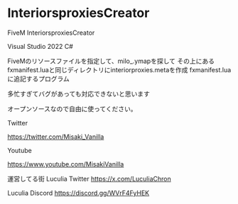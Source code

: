 # InteriorsproxiesCreator
FiveM InteriorsproxiesCreator

Visual Studio 2022 C#

FiveMのリソースファイルを指定して、milo_.ymapを探して
その上にあるfxmanifest.luaと同じディレクトリにinteriorproxies.metaを作成
fxmanifest.luaに追記するプログラム

多忙すぎてバグがあっても対応できないと思います

オープンソースなので自由に使ってください。

Twitter

https://twitter.com/Misaki_Vanilla

Youtube

https://www.youtube.com/MisakiVanilla

運営してる街 Luculia Twitter
https://x.com/LuculiaChron

Luculia Discord
https://discord.gg/WVrF4FyHEK
